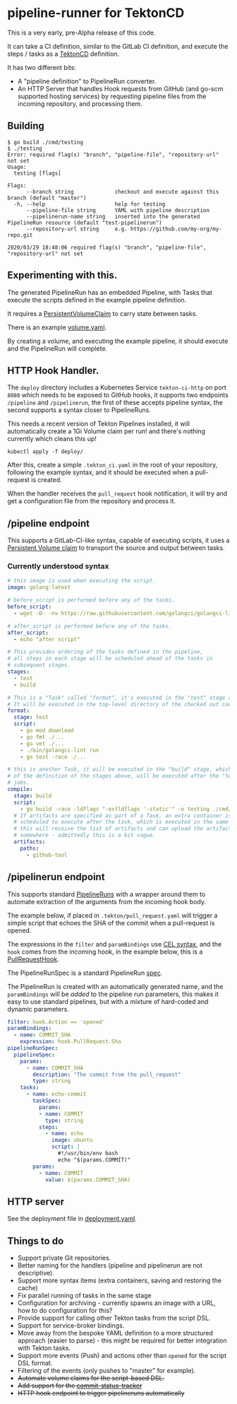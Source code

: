 # pipeline-runner for TektonCD

This is a very early, pre-Alpha release of this code.

It can take a CI definition, similar to the GitLab CI definition, and execute the steps / tasks as a [TektonCD](https://github.com/tektoncd/pipeline) definition.

It has two different bits:

 * A "pipeline definition" to PipelineRun converter.
 * An HTTP Server that handles Hook requests from GitHub (and go-scm supported
   hosting services)  by requesting pipeline files from the incoming repository, and processing them.

## Building

```shell
$ go build ./cmd/testing
$ ./testing
Error: required flag(s) "branch", "pipeline-file", "repository-url" not set
Usage:
  testing [flags]

Flags:
      --branch string             checkout and execute against this branch (default "master")
  -h, --help                      help for testing
      --pipeline-file string      YAML with pipeline description
      --pipelinerun-name string   inserted into the generated PipelineRun resource (default "test-pipelinerun")
      --repository-url string     e.g. https://github.com/my-org/my-repo.git

2020/03/29 18:48:06 required flag(s) "branch", "pipeline-file", "repository-url" not set
```

## Experimenting with this.

The generated PipelineRun has an embedded Pipeline, with Tasks that execute the scripts defined in the example pipeline definition.

It requires a [PersistentVolumeClaim](https://kubernetes.io/docs/concepts/storage/persistent-volumes/#persistentvolumeclaims) to carry state between tasks.

There is an example [volume.yaml](./examples/volume.yaml).

By creating a volume, and executing the example pipeline, it should execute and the PipelineRun will complete.

## HTTP Hook Handler.

The `deploy` directory includes a Kubernetes Service `tekton-ci-http` on port `8080` which needs to be exposed to GitHub hooks, it supports two endpoints `/pipeline` and `/pipelinerun`, the first of these accepts pipeline syntax, the second supports a syntax closer to PipelineRuns.

This needs a recent version of Tekton Pipelines installed, it will automatically create a 1Gi Volume claim per run! and there's nothing currently which cleans this up!

```shell
kubectl apply -f deploy/
```

After this, create a simple `.tekton_ci.yaml` in the root of your repository, following the example syntax, and it should be executed when a pull-request is created.

When the handler receives the `pull_request` hook notification, it will try and
get a configuration file from the repository and process it.

## /pipeline endpoint

This supports a GitLab-CI-like syntax, capable of executing scripts, it uses a [Persistent Volume claim](https://kubernetes.io/docs/concepts/storage/persistent-volumes/#persistentvolumeclaims) to transport the source and output between tasks.

### Currently understood syntax

```yaml
# this image is used when executing the script.
image: golang:latest

# before_script is performed before any of the tasks.
before_script:
  - wget -O- -nv https://raw.githubusercontent.com/golangci/golangci-lint/master/install.sh | sh -s v1.24.0

# after_script is performed before any of the tasks.
after_script:
  - echo "after script"

# This provides ordering of the tasks defined in the pipeline,
# all steps in each stage will be scheduled ahead of the tasks in
# subsequent stages.
stages:
  - test
  - build

# This is a "Task" called "format", it's executed in the "test" stage above.
# It will be executed in the top-level directory of the checked out code.
format:
  stage: test
  script:
    - go mod download
    - go fmt ./...
    - go vet ./...
    - ./bin/golangci-lint run
    - go test -race ./...

# this is another Task, it will be executed in the "build" stage, which because
# of the definition of the stages above, will be executed after the "test" stage
# jobs.
compile:
  stage: build
  script:
    - go build -race -ldflags "-extldflags '-static'" -o testing ./cmd/github-tool
  # If artifacts are specified as part of a Task, an extra container is
  # scheduled to execute after the task, which is executed in the same volume.
  # this will receive the list of artifacts and can upload the artifact
  # somewhere - admittedly this is a bit vague.
  artifacts:
    paths:
      - github-tool
```

## /pipelinerun endpoint

This supports standard [PipelineRuns](https://github.com/tektoncd/pipeline/blob/master/docs/pipelineruns.md) with a wrapper around them to automate extraction of the arguments from the incoming hook body.

The example below, if placed in `.tekton/pull_request.yaml` will trigger a simple script that echoes the SHA of the commit when a pull-request is opened.

The expressions in the `filter` and `paramBindings` use [CEL syntax](https://github.com/google/cel-go), and the `hook` comes from the incoming hook, in the example below, this is a [PullRequestHook](https://github.com/jenkins-x/go-scm/blob/master/scm/webhook.go#L251).

The PipelineRunSpec is a standard PipelineRun [spec](https://github.com/tektoncd/pipeline/blob/master/docs/pipelineruns.md#syntax).

The PipelineRun is created with an automatically generated name, and the `paramBindings` will be _added_ to the pipeline run parameters, this makes it easy to use standard pipelines, but with a mixture of hard-coded and dynamic parameters.

```yaml
filter: hook.Action == 'opened'
paramBindings:
  - name: COMMIT_SHA
    expression: hook.PullRequest.Sha
pipelineRunSpec:
  pipelineSpec:
    params:
      - name: COMMIT_SHA
        description: "The commit from the pull_request"
        type: string
    tasks:
      - name: echo-commit
        taskSpec:
          params:
          - name: COMMIT
            type: string
          steps:
            - name: echo
              image: ubuntu
              script: |
                #!/usr/bin/env bash
                echo "$(params.COMMIT)"
        params:
          - name: COMMIT
            value: $(params.COMMIT_SHA)
```

## HTTP server

See the deployment file in [deployment.yaml](./deploy/deployment.yaml).

## Things to do

 * Support private Git repositories.
 * Better naming for the handlers (pipeline and pipelinerun are not
   descriptive).
 * Support more syntax items (extra containers, saving and restoring the cache)
 * Fix parallel running of tasks in the same stage
 * Configuration for archiving - currently spawns an image with a URL, how to
   do configuration for this?
 * Provide support for calling other Tekton tasks from the script DSL.
 * Support for service-broker bindings.
 * Move away from the bespoke YAML definition to a more structured approach
   (easier to parse) - this might be required for better integration with Tekton
   tasks.
 * Support more events (Push) and actions other than `opened` for the script DSL format.
 * Filtering of the events (only pushes to "master" for example).
 * ~~Automate volume claims for the script-based DSL.~~
 * ~~Add support for the [commit-status-tracker](https://github.com/tektoncd/experimental/tree/master/commit-status-tracker)~~
 * ~~HTTP hook endpoint to trigger pipelineruns automatically~~
